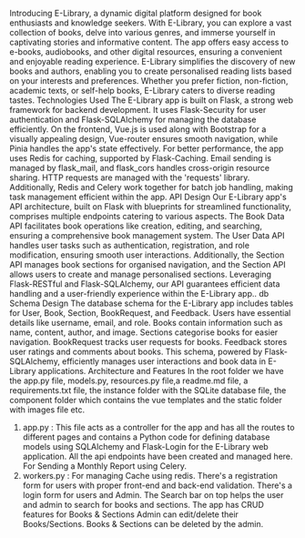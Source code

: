 Introducing E-Library, a dynamic digital platform designed for book enthusiasts and 
knowledge seekers. With E-Library, you can explore a vast collection of books, delve into 
various genres, and immerse yourself in captivating stories and informative content. The app 
offers easy access to e-books, audiobooks, and other digital resources, ensuring a 
convenient and enjoyable reading experience. 
E-Library simplifies the discovery of new books and authors, enabling you to create 
personalised reading lists based on your interests and preferences. Whether you prefer 
fiction, non-fiction, academic texts, or self-help books, E-Library caters to diverse reading 
tastes. 
Technologies Used 
The E-Library app is built on Flask, a strong web framework for backend development. It 
uses Flask-Security for user authentication and Flask-SQLAlchemy for managing the 
database efficiently. 
On the frontend, Vue.js is used along with Bootstrap for a visually appealing design, 
Vue-router ensures smooth navigation, while Pinia handles the app's state effectively. 
For better performance, the app uses Redis for caching, supported by Flask-Caching. Email 
sending is managed by flask_mail, and flask_cors handles cross-origin resource sharing. 
HTTP requests are managed with the 'requests' library. 
Additionally, Redis and Celery work together for batch job handling, making task 
management efficient within the app. 
API Design 
Our E-Library app's API architecture, built on Flask with blueprints for streamlined 
functionality, comprises multiple endpoints catering to various aspects. The Book Data API 
facilitates book operations like creation, editing, and searching, ensuring a comprehensive 
book management system. The User Data API handles user tasks such as authentication, 
registration, and role modification, ensuring smooth user interactions. Additionally, the 
Section API manages book sections for organised navigation, and the Section API allows 
users to create and manage personalised sections. Leveraging Flask-RESTful and 
Flask-SQLAlchemy, our API guarantees efficient data handling and a user-friendly 
experience within the E-Library app.. 
db Schema Design 
The database schema for the E-Library app includes tables for User, Book, Section, 
BookRequest, and Feedback. Users have essential details like username, email, and role. 
Books contain information such as name, content, author, and image. Sections categorise 
books for easier navigation. BookRequest tracks user requests for books. Feedback stores 
user ratings and comments about books. This schema, powered by Flask-SQLAlchemy, 
efficiently manages user interactions and book data in E-Library applications. 
Architecture and Features 
In the root folder we have the app.py file, models.py, resources.py file,a readme.md file, a 
requirements.txt file, the instance folder with the SQLite database file, the component folder 
which contains the vue templates and the static folder with images file etc. 
1. app.py  :  This file acts as a controller for the  app and has all the routes to different pages 
and contains a Python code for defining database models using SQLAlchemy and 
Flask-Login for the E-Library web application. All the api endpoints have been created and 
managed here. For Sending a Monthly Report using Celery. 
2.  workers.py :  For managing Cache using redis. 
There's a registration form for users with proper front-end and back-end validation. There's a 
login form for users and  Admin. The Search bar on top helps the user and admin to search 
for books and sections. The app has CRUD features for Books & Sections Admin can 
edit/delete their Books/Sections. Books & Sections can be deleted by the admin.
